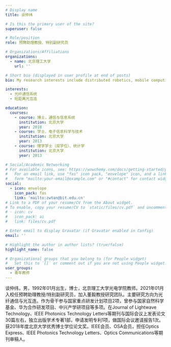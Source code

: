 ```yaml
---
# Display name
title: 谈仲纬

# Is this the primary user of the site?
superuser: false

# Role/position
role: 预聘助理教授、特别副研究员

# Organizations/Affiliations
organizations:
  - name: 北京理工大学
    url: ''

# Short bio (displayed in user profile at end of posts)
bio: My research interests include distributed robotics, mobile computing and programmable matter.

interests:
  - 光纤通信系统
  - 短距离光互连

education:
  courses:
    - course: 博士，通信与信息系统
      institution: 北京大学
      year: 2018
    - course: 学士、电子信息科学与技术
      institution: 北京大学
      year: 2013
    - course: 理学学士（双学位）、统计学
      institution: 北京大学
      year: 2013

# Social/Academic Networking
# For available icons, see: https://wowchemy.com/docs/getting-started/page-builder/#icons
#   For an email link, use "fas" icon pack, "envelope" icon, and a link in the
#   form "mailto:your-email@example.com" or "#contact" for contact widget.
social:
  - icon: envelope
    icon_pack: fas
    link: 'mailto:zwtan@bit.edu.cn'
# Link to a PDF of your resume/CV from the About widget.
# To enable, copy your resume/CV to `static/files/cv.pdf` and uncomment the lines below.
# - icon: cv
#   icon_pack: ai
#   link: files/cv.pdf

# Enter email to display Gravatar (if Gravatar enabled in Config)
email: ''

# Highlight the author in author lists? (true/false)
highlight_name: false

# Organizational groups that you belong to (for People widget)
#   Set this to `[]` or comment out if you are not using People widget.
user_groups:
  - 青年教师
---
```


谈仲纬，男，1992年01月出生，博士，北京理工大学光电学院教师。2021年01月入校任预聘助理教授/特别副研究员，加入董毅教授研究团队。主要研究方向为光纤通信与光互连。作为骨干参与国家重点研发计划项目2项，曾参与国家自然科学基金、华为合作研发项目、中兴产学研项目等多项。在Journal of Lightwave Technology、IEEE Photonics Technology Letters等期刊与国际会议上发表论文30篇左右，独立出版学术专著1部，申请发明专利1项，做国际会议邀请报告1次。获2018年度北京大学优秀博士学位论文奖。IEEE会员、OSA会员，担任Optics Express、IEEE Photonics Technology Letters、Optics Communications等期刊审稿人。
